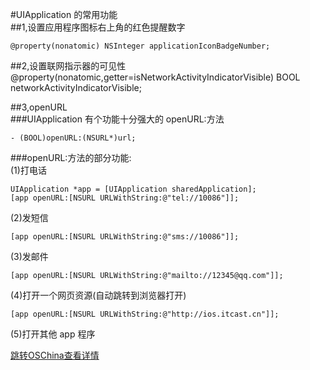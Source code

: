 #UIApplication 的常用功能  
##1,设置应用程序图标右上角的红色提醒数字
	@property(nonatomic) NSInteger applicationIconBadgeNumber;  
##2,设置联网指示器的可见性	@property(nonatomic,getter=isNetworkActivityIndicatorVisible) BOOL networkActivityIndicatorVisible;
##3,openURL  
###UIApplication 有个功能十分强大的 openURL:方法
	- (BOOL)openURL:(NSURL*)url;###openURL:方法的部分功能:  
(1)打电话
	UIApplication *app = [UIApplication sharedApplication];	[app openURL:[NSURL URLWithString:@"tel://10086"]];	(2)发短信
	[app openURL:[NSURL URLWithString:@"sms://10086"]];	 
(3)发邮件
	[app openURL:[NSURL URLWithString:@"mailto://12345@qq.com"]]; 
(4)打开一个网页资源(自动跳转到浏览器打开)
	[app openURL:[NSURL URLWithString:@"http://ios.itcast.cn"]];
(5)打开其他 app 程序
[跳转OSChina查看详情](http://my.oschina.net/u/1440723/blog/361939)
